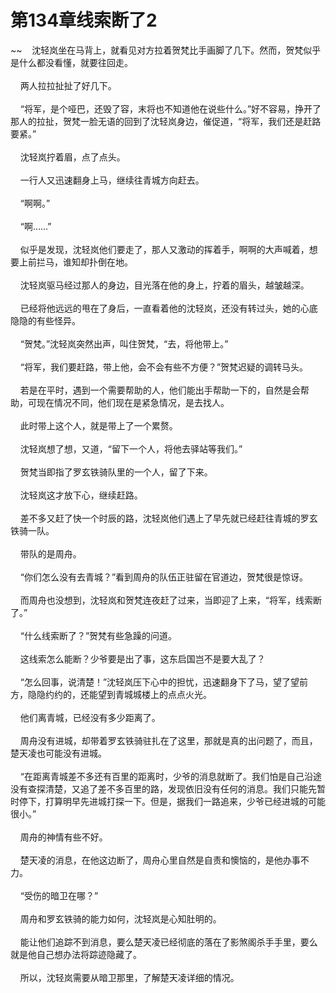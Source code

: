 # 第134章线索断了2
~~&nbsp;&nbsp;&nbsp;&nbsp;沈轻岚坐在马背上，就看见对方拉着贺梵比手画脚了几下。然而，贺梵似乎是什么都没看懂，就要往回走。<br><br>&nbsp;&nbsp;&nbsp;&nbsp;两人拉拉扯扯了好几下。<br><br>&nbsp;&nbsp;&nbsp;&nbsp;“将军，是个哑巴，还毁了容，末将也不知道他在说些什么。”好不容易，挣开了那人的拉扯，贺梵一脸无语的回到了沈轻岚身边，催促道，“将军，我们还是赶路要紧。”<br><br>&nbsp;&nbsp;&nbsp;&nbsp;沈轻岚拧着眉，点了点头。<br><br>&nbsp;&nbsp;&nbsp;&nbsp;一行人又迅速翻身上马，继续往青城方向赶去。<br><br>&nbsp;&nbsp;&nbsp;&nbsp;“啊啊。”<br><br>&nbsp;&nbsp;&nbsp;&nbsp;“啊……”<br><br>&nbsp;&nbsp;&nbsp;&nbsp;似乎是发现，沈轻岚他们要走了，那人又激动的挥着手，啊啊的大声喊着，想要上前拦马，谁知却扑倒在地。<br><br>&nbsp;&nbsp;&nbsp;&nbsp;沈轻岚驱马经过那人的身边，目光落在他的身上，拧着的眉头，越皱越深。<br><br>&nbsp;&nbsp;&nbsp;&nbsp;已经将他远远的甩在了身后，一直看着他的沈轻岚，还没有转过头，她的心底隐隐的有些怪异。<br><br>&nbsp;&nbsp;&nbsp;&nbsp;“贺梵。”沈轻岚突然出声，叫住贺梵，“去，将他带上。”<br><br>&nbsp;&nbsp;&nbsp;&nbsp;“将军，我们要赶路，带上他，会不会有些不方便？”贺梵迟疑的调转马头。<br><br>&nbsp;&nbsp;&nbsp;&nbsp;若是在平时，遇到一个需要帮助的人，他们能出手帮助一下的，自然是会帮助，可现在情况不同，他们现在是紧急情况，是去找人。<br><br>&nbsp;&nbsp;&nbsp;&nbsp;此时带上这个人，就是带上了一个累赘。<br><br>&nbsp;&nbsp;&nbsp;&nbsp;沈轻岚想了想，又道，“留下一个人，将他去驿站等我们。”<br><br>&nbsp;&nbsp;&nbsp;&nbsp;贺梵当即指了罗玄铁骑队里的一个人，留了下来。<br><br>&nbsp;&nbsp;&nbsp;&nbsp;沈轻岚这才放下心，继续赶路。<br><br>&nbsp;&nbsp;&nbsp;&nbsp;差不多又赶了快一个时辰的路，沈轻岚他们遇上了早先就已经赶往青城的罗玄铁骑一队。<br><br>&nbsp;&nbsp;&nbsp;&nbsp;带队的是周舟。<br><br>&nbsp;&nbsp;&nbsp;&nbsp;“你们怎么没有去青城？”看到周舟的队伍正驻留在官道边，贺梵很是惊讶。<br><br>&nbsp;&nbsp;&nbsp;&nbsp;而周舟也没想到，沈轻岚和贺梵连夜赶了过来，当即迎了上来，“将军，线索断了。”<br><br>&nbsp;&nbsp;&nbsp;&nbsp;“什么线索断了？”贺梵有些急躁的问道。<br><br>&nbsp;&nbsp;&nbsp;&nbsp;这线索怎么能断？少爷要是出了事，这东启国岂不是要大乱了？<br><br>&nbsp;&nbsp;&nbsp;&nbsp;“怎么回事，说清楚！”沈轻岚压下心中的担忧，迅速翻身下了马，望了望前方，隐隐约约的，还能望到青城城楼上的点点火光。<br><br>&nbsp;&nbsp;&nbsp;&nbsp;他们离青城，已经没有多少距离了。<br><br>&nbsp;&nbsp;&nbsp;&nbsp;周舟没有进城，却带着罗玄铁骑驻扎在了这里，那就是真的出问题了，而且，楚天凌也可能没有进城。<br><br>&nbsp;&nbsp;&nbsp;&nbsp;“在距离青城差不多还有百里的距离时，少爷的消息就断了。我们怕是自己沿途没有查探清楚，又追了差不多百里的路，发现依旧没有任何的消息。我们只能先暂时停下，打算明早先进城打探一下。但是，据我们一路追来，少爷已经进城的可能很小。”<br><br>&nbsp;&nbsp;&nbsp;&nbsp;周舟的神情有些不好。<br><br>&nbsp;&nbsp;&nbsp;&nbsp;楚天凌的消息，在他这边断了，周舟心里自然是自责和懊恼的，是他办事不力。<br><br>&nbsp;&nbsp;&nbsp;&nbsp;“受伤的暗卫在哪？”<br><br>&nbsp;&nbsp;&nbsp;&nbsp;周舟和罗玄铁骑的能力如何，沈轻岚是心知肚明的。<br><br>&nbsp;&nbsp;&nbsp;&nbsp;能让他们追踪不到消息，要么楚天凌已经彻底的落在了影煞阁杀手手里，要么就是他自己想办法将踪迹隐藏了。<br><br>&nbsp;&nbsp;&nbsp;&nbsp;所以，沈轻岚需要从暗卫那里，了解楚天凌详细的情况。<br><br>
                    

<script>_fwqdsqadxfw()</script>
<div><script>_dfwf1dw();</script></div>
<div><script>_dfwf1agdw();</script></div>
                